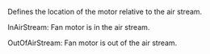 Defines the location of the motor relative to the air stream.



InAirStream: Fan motor is in the air stream.

OutOfAirStream: Fan motor is out of the air stream.
